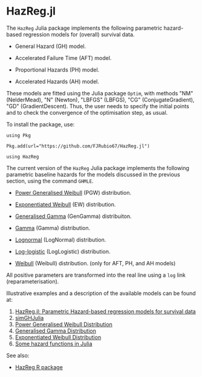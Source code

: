 # HazReg.jl

The `HazReg` Julia package implements the following parametric hazard-based regression models for (overall) survival data.

- General Hazard (GH) model.

- Accelerated Failure Time (AFT) model.

- Proportional Hazards (PH) model.

- Accelerated Hazards (AH) model.


These models are fitted using the Julia package `Optim`, with methods "NM" (NelderMead), "N" (Newton), "LBFGS" (LBFGS), "CG" (ConjugateGradient), "GD" (GradientDescent). Thus, the user needs to specify the initial points and to check the convergence of the optimisation step, as usual.

To install the package, use:

```
using Pkg

Pkg.add(url="https://github.com/FJRubio67/HazReg.jl")

using HazReg
```


The current version of the `HazReg` Julia package implements the following parametric baseline hazards for the models discussed in the previous section, using the command `GHMLE`.

- [Power Generalised Weibull](http://rpubs.com/FJRubio/PGW) (PGW) distribution. 
 
- [Exponentiated Weibull](http://rpubs.com/FJRubio/EWD) (EW) distribution. 
 
- [Generalised Gamma](http://rpubs.com/FJRubio/GG) (GenGamma) distribuiton. 

- [Gamma](https://en.wikipedia.org/wiki/Gamma_distribution) (Gamma) distribution. 

- [Lognormal](https://en.wikipedia.org/wiki/Log-normal_distribution) (LogNormal) distribution. 

- [Log-logistic](https://en.wikipedia.org/wiki/Log-logistic_distribution) (LogLogistic) distribution. 

- [Weibull](https://en.wikipedia.org/wiki/Weibull_distribution) (Weibull) distribution. (only for AFT, PH, and AH models) 


All positive parameters are transformed into the real line using a `log` link (reparameterisation).

Illustrative examples and a description of the available models can be found at:

1. [HazReg.jl: Parametric Hazard-based regression models for survival data](https://fjrubio.quarto.pub/hazregjulia/)
2. [simGHJulia](https://fjrubio.quarto.pub/simghjulia/)
3. [Power Generalised Weibull Distribution](https://fjrubio.quarto.pub/power-generalised-weibull-distribution/)
4. [Generalised Gamma Distribution](https://fjrubio.quarto.pub/generalised-gamma-distribution/)
5. [Exponentiated Weibull Distribution](https://fjrubio.quarto.pub/exponentiated-weibull-distribution/)
6. [Some hazard functions in Julia](https://fjrubio.quarto.pub/some-hazard-functions-in-julia/)


See also: 
- [HazReg R package](https://github.com/FJRubio67/HazReg)

